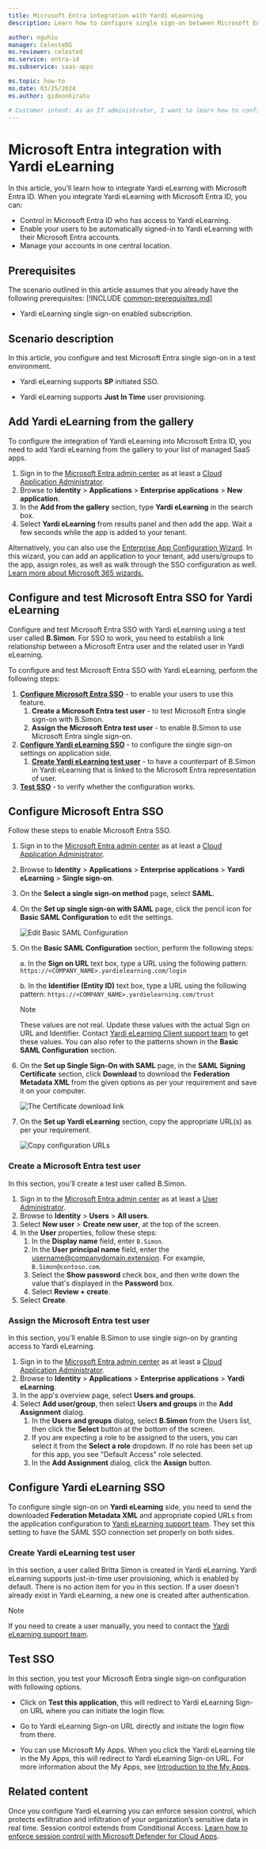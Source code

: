 ```yaml
---
title: Microsoft Entra integration with Yardi eLearning
description: Learn how to configure single sign-on between Microsoft Entra ID and Yardi eLearning.

author: nguhiu
manager: CelesteDG
ms.reviewer: celested
ms.service: entra-id
ms.subservice: saas-apps

ms.topic: how-to
ms.date: 03/25/2024
ms.author: gideonkiratu

# Customer intent: As an IT administrator, I want to learn how to configure single sign-on between Microsoft Entra ID and Yardi eLearning so that I can control who has access to Yardi eLearning, enable automatic sign-in with Microsoft Entra accounts, and manage my accounts in one central location.
---
```

# Microsoft Entra integration with Yardi eLearning

In this article,  you'll learn how to integrate Yardi eLearning with Microsoft Entra ID. When you integrate Yardi eLearning with Microsoft Entra ID, you can:

* Control in Microsoft Entra ID who has access to Yardi eLearning.
* Enable your users to be automatically signed-in to Yardi eLearning with their Microsoft Entra accounts.
* Manage your accounts in one central location.

## Prerequisites
The scenario outlined in this article assumes that you already have the following prerequisites:
[!INCLUDE [common-prerequisites.md](~/identity/saas-apps/includes/common-prerequisites.md)]
* Yardi eLearning single sign-on enabled subscription.

## Scenario description

In this article,  you configure and test Microsoft Entra single sign-on in a test environment.

* Yardi eLearning supports **SP** initiated SSO.

* Yardi eLearning supports **Just In Time** user provisioning.

## Add Yardi eLearning from the gallery

To configure the integration of Yardi eLearning into Microsoft Entra ID, you need to add Yardi eLearning from the gallery to your list of managed SaaS apps.

1. Sign in to the [Microsoft Entra admin center](https://entra.microsoft.com) as at least a [Cloud Application Administrator](~/identity/role-based-access-control/permissions-reference.md#cloud-application-administrator).
1. Browse to **Identity** > **Applications** > **Enterprise applications** > **New application**.
1. In the **Add from the gallery** section, type **Yardi eLearning** in the search box.
1. Select **Yardi eLearning** from results panel and then add the app. Wait a few seconds while the app is added to your tenant.

 Alternatively, you can also use the [Enterprise App Configuration Wizard](https://portal.office.com/AdminPortal/home?Q=Docs#/azureadappintegration). In this wizard, you can add an application to your tenant, add users/groups to the app, assign roles, as well as walk through the SSO configuration as well. [Learn more about Microsoft 365 wizards.](/microsoft-365/admin/misc/azure-ad-setup-guides)

<a name='configure-and-test-azure-ad-sso-for-yardi-elearning'></a>

## Configure and test Microsoft Entra SSO for Yardi eLearning

Configure and test Microsoft Entra SSO with Yardi eLearning using a test user called **B.Simon**. For SSO to work, you need to establish a link relationship between a Microsoft Entra user and the related user in Yardi eLearning.

To configure and test Microsoft Entra SSO with Yardi eLearning, perform the following steps:

1. **[Configure Microsoft Entra SSO](#configure-azure-ad-sso)** - to enable your users to use this feature.
    1. **Create a Microsoft Entra test user** - to test Microsoft Entra single sign-on with B.Simon.
    1. **Assign the Microsoft Entra test user** - to enable B.Simon to use Microsoft Entra single sign-on.
1. **[Configure Yardi eLearning SSO](#configure-yardi-elearning-sso)** - to configure the single sign-on settings on application side.
    1. **[Create Yardi eLearning test user](#create-yardi-elearning-test-user)** - to have a counterpart of B.Simon in Yardi eLearning that is linked to the Microsoft Entra representation of user.
1. **[Test SSO](#test-sso)** - to verify whether the configuration works.

<a name='configure-azure-ad-sso'></a>

## Configure Microsoft Entra SSO

Follow these steps to enable Microsoft Entra SSO.

1. Sign in to the [Microsoft Entra admin center](https://entra.microsoft.com) as at least a [Cloud Application Administrator](~/identity/role-based-access-control/permissions-reference.md#cloud-application-administrator).
1. Browse to **Identity** > **Applications** > **Enterprise applications** > **Yardi eLearning** > **Single sign-on**.
1. On the **Select a single sign-on method** page, select **SAML**.
1. On the **Set up single sign-on with SAML** page, click the pencil icon for **Basic SAML Configuration** to edit the settings.

   ![Edit Basic SAML Configuration](common/edit-urls.png)

1. On the **Basic SAML Configuration** section, perform the following steps:

	a. In the **Sign on URL** text box, type a URL using the following pattern:
    `https://<COMPANY_NAME>.yardielearning.com/login`

    b. In the **Identifier (Entity ID)** text box, type a URL using the following pattern:
    `https://<COMPANY_NAME>.yardielearning.com/trust`

	> [!NOTE]
	> These values are not real. Update these values with the actual Sign on URL and Identifier. Contact [Yardi eLearning Client support team](mailto:elearning@yardi.com) to get these values. You can also refer to the patterns shown in the **Basic SAML Configuration** section.

1. On the **Set up Single Sign-On with SAML** page, in the **SAML Signing Certificate** section, click **Download** to download the **Federation Metadata XML** from the given options as per your requirement and save it on your computer.

	![The Certificate download link](common/metadataxml.png)

1. On the **Set up Yardi eLearning** section, copy the appropriate URL(s) as per your requirement.

	![Copy configuration URLs](common/copy-configuration-urls.png)

<a name='create-an-azure-ad-test-user'></a>

### Create a Microsoft Entra test user 

In this section, you'll create a test user called B.Simon.

1. Sign in to the [Microsoft Entra admin center](https://entra.microsoft.com) as at least a [User Administrator](~/identity/role-based-access-control/permissions-reference.md#user-administrator).
1. Browse to **Identity** > **Users** > **All users**.
1. Select **New user** > **Create new user**, at the top of the screen.
1. In the **User** properties, follow these steps:
   1. In the **Display name** field, enter `B.Simon`.  
   1. In the **User principal name** field, enter the username@companydomain.extension. For example, `B.Simon@contoso.com`.
   1. Select the **Show password** check box, and then write down the value that's displayed in the **Password** box.
   1. Select **Review + create**.
1. Select **Create**.

<a name='assign-the-azure-ad-test-user'></a>

### Assign the Microsoft Entra test user

In this section, you'll enable B.Simon to use single sign-on by granting access to Yardi eLearning.

1. Sign in to the [Microsoft Entra admin center](https://entra.microsoft.com) as at least a [Cloud Application Administrator](~/identity/role-based-access-control/permissions-reference.md#cloud-application-administrator).
1. Browse to **Identity** > **Applications** > **Enterprise applications** > **Yardi eLearning**.
1. In the app's overview page, select **Users and groups**.
1. Select **Add user/group**, then select **Users and groups** in the **Add Assignment** dialog.
   1. In the **Users and groups** dialog, select **B.Simon** from the Users list, then click the **Select** button at the bottom of the screen.
   1. If you are expecting a role to be assigned to the users, you can select it from the **Select a role** dropdown. If no role has been set up for this app, you see "Default Access" role selected.
   1. In the **Add Assignment** dialog, click the **Assign** button.

## Configure Yardi eLearning SSO

To configure single sign-on on **Yardi eLearning** side, you need to send the downloaded **Federation Metadata XML** and appropriate copied URLs from the application configuration to [Yardi eLearning support team](mailto:elearning@yardi.com). They set this setting to have the SAML SSO connection set properly on both sides.

### Create Yardi eLearning test user

In this section, a user called Britta Simon is created in Yardi eLearning. Yardi eLearning supports just-in-time user provisioning, which is enabled by default. There is no action item for you in this section. If a user doesn't already exist in Yardi eLearning, a new one is created after authentication.

>[!NOTE]
>If you need to create a user manually, you need to contact the [Yardi eLearning support team](mailto:elearning@yardi.com).

## Test SSO

In this section, you test your Microsoft Entra single sign-on configuration with following options. 

* Click on **Test this application**, this will redirect to Yardi eLearning Sign-on URL where you can initiate the login flow. 

* Go to Yardi eLearning Sign-on URL directly and initiate the login flow from there.

* You can use Microsoft My Apps. When you click the Yardi eLearning tile in the My Apps, this will redirect to Yardi eLearning Sign-on URL. For more information about the My Apps, see [Introduction to the My Apps](https://support.microsoft.com/account-billing/sign-in-and-start-apps-from-the-my-apps-portal-2f3b1bae-0e5a-4a86-a33e-876fbd2a4510).

## Related content

Once you configure Yardi eLearning you can enforce session control, which protects exfiltration and infiltration of your organization’s sensitive data in real time. Session control extends from Conditional Access. [Learn how to enforce session control with Microsoft Defender for Cloud Apps](/cloud-app-security/proxy-deployment-aad).
